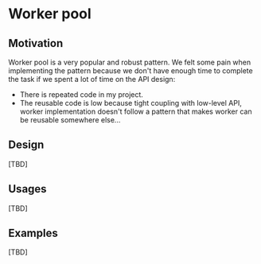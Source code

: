 # Worker pool

## Motivation

Worker pool is a very popular and robust pattern. We felt some pain when implementing the pattern because we don't have enough time to complete the task if we spent a lot of time on the API design:
 - There is repeated code in my project.
 - The reusable code is low because tight coupling with low-level API, worker implementation doesn't follow a pattern that makes worker can be reusable somewhere else...

## Design

[TBD]

## Usages

[TBD]

## Examples

[TBD]
